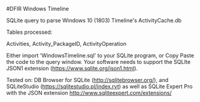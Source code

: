 <!-- saved from url=(0023) https://github.com/kacos2000/WindowsTimeline --> 
#DFIR Windows Timeline 

SQLite query to parse Windows 10 (1803) Timeline's ActivityCache.db

Tables processed:

Activities,
Activity_PackageID,
ActivityOperation

Either import 'WindowsTimeline.sql' to your SQLite program, or Copy Paste the code to the query window.
Your software needs to support the SQLIte JSON1 extension (https://www.sqlite.org/json1.html).

Tested on:
DB Browser for SQLite (http://sqlitebrowser.org/), and
SQLiteStudio (https://sqlitestudio.pl/index.rvt) as well as
SQLite Expert Pro with the JSON extension http://www.sqliteexpert.com/extensions/ 

